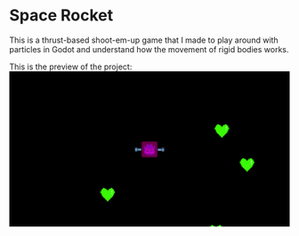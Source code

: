 # Space Rocket

This is a thrust-based shoot-em-up game that I made to play around with particles in Godot and understand how the movement of rigid bodies works.

This is the preview of the project:
![](https://github.com/Arcane34/GodotProjects/blob/main/SpaceRocket/preview.gif)
